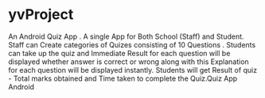 # yvProject
An Android Quiz App . A single App for Both School (Staff) and Student. Staff can Create categories of Quizes consisting of 10 Questions . Students can take up the quiz and Immediate Result for each question will be displayed whether answer is correct or wrong along with this Explanation for each question will be displayed instantly. Students will get Result of quiz - Total marks obtained and Time taken to complete the Quiz.Quiz App Android
